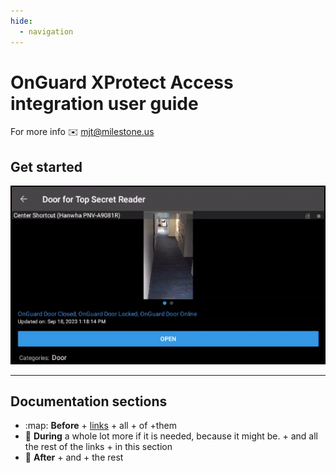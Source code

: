 ```yaml
---
hide:
  - navigation
---
```

# OnGuard XProtect Access integration user guide

For more info  :envelope: <mjt@milestone.us>

## Get started

[![XPAReader](images/MobileXPAReader.png)](Intro/index.md)

---
## Documentation sections

<div class="grid cards" markdown>

- :map:  __Before__ 
        + [links](Intro/CurrentDoc.md)
        + all 
        + of 
            +them
- :key:  __During__ 
        a whole lot more if it is needed, because it might be.
        + and all the rest of the links
        + in this section
- :briefcase:  __After__ 
        + and 
        + the rest
</div>

